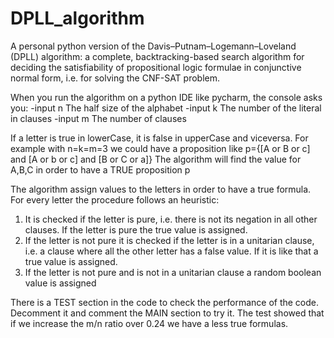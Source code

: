 # DPLL_algorithm

A personal python version of the Davis–Putnam–Logemann–Loveland (DPLL) algorithm: a complete, backtracking-based search algorithm for deciding the satisfiability of propositional logic formulae in conjunctive normal form, i.e. for solving the CNF-SAT problem.

When you run the algorithm on a python IDE like pycharm, the console asks you:
-input n
The half size of the alphabet
-input k
The number of the literal in clauses
-input m
The number of clauses

If a letter is true in lowerCase, it is false in upperCase and viceversa.
For example with n=k=m=3 we could have a proposition like
p={[A or B or c] and [A or b or c] and [B or C or a]}
The algorithm will find the value for A,B,C in order to have a TRUE proposition p

The algorithm assign values to the letters in order to have a true formula. For every letter the procedure follows an heuristic:
1) It is checked if the letter is pure, i.e. there is not its negation in all other clauses. If the letter is pure the true value is assigned.
2) If the letter is not pure it is checked if the letter is in a unitarian clause, i.e. a clause where all the other letter has a false value. If it is like that a true value is assigned.
3) If the letter is not pure and is not in a unitarian clause a random boolean value is assigned

There is a TEST section in the code to check the performance of the code. Decomment it and comment the MAIN section to try it. The test showed that if we increase the m/n ratio over 0.24 we have a less true formulas. 
